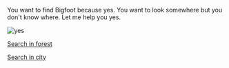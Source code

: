 You want to find Bigfoot because yes. You want to look somewhere but you don't know where. Let me help you yes.

![yes](https://wjla.com/resources/media/dde41718-c71c-4f44-b68f-e60e7478cd6e-large16x9_1280x720_80813C00DOPYJ.jpg)

[Search in forest](forest.md)


[Search in city](city.md)
